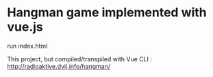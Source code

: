 # Hangman game implemented with vue.js

run index.html

This project, but compiled/transpiled with Vue CLI : http://radioaktive.dvij.info/hangman/
